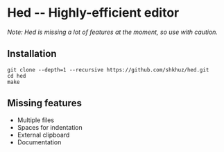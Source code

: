 # Hed -- Highly-efficient editor

_Note: Hed is missing a lot of features at the moment, so use with caution._

## Installation

```console
git clone --depth=1 --recursive https://github.com/shkhuz/hed.git
cd hed
make
```

## Missing features

- Multiple files
- Spaces for indentation
- External clipboard
- Documentation
